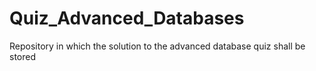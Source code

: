 # Quiz_Advanced_Databases
Repository in which the solution to the advanced database quiz shall be stored 
